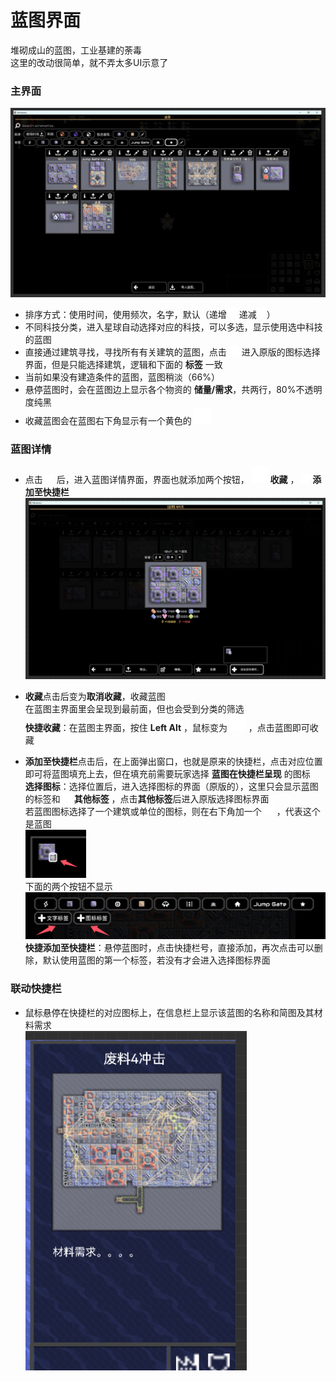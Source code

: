 # 蓝图界面
堆砌成山的蓝图，工业基建的荼毒  
这里的改动很简单，就不弄太多UI示意了
### 主界面
![alt text](图/蓝图.png)
- 排序方式：使用时间，使用频次，名字，默认（递增![alt text](图/upload.png) 递减![alt text](图/download.png)）  
- 不同科技分类，进入星球自动选择对应的科技，可以多选，显示使用选中科技的蓝图  
- 直接通过建筑寻找，寻找所有有关建筑的蓝图，点击 ![alt text](图/pencil.png) 进入原版的图标选择界面，但是只能选择建筑，逻辑和下面的 **标签** 一致   
- 当前如果没有建造条件的蓝图，蓝图稍淡（66%）  
- 悬停蓝图时，会在蓝图边上显示各个物资的 **储量/需求**，共两行，80%不透明度纯黑
- 收藏蓝图会在蓝图右下角显示有一个黄色的 ![alt text](图/star.png)
### 蓝图详情
- 点击 ![alt text](图/about.png) 后，进入蓝图详情界面，界面也就添加两个按钮， ![alt text](图/star.png) **收藏** ， ![alt text](图/add.png) **添加至快捷栏**    
 ![alt text](图/蓝图-详情.png)
- **收藏**点击后变为**取消收藏**，收藏蓝图  
在蓝图主界面里会呈现到最前面，但也会受到分类的筛选  
**快捷收藏**：在蓝图主界面，按住 **Left Alt** ，鼠标变为 ![alt text](图/star.png) ，点击蓝图即可收藏

- **添加至快捷栏**点击后，在上面弹出窗口，也就是原来的快捷栏，点击对应位置即可将蓝图填充上去，但在填充前需要玩家选择 **蓝图在快捷栏呈现** 的图标    
**选择图标**：选择位置后，进入选择图标的界面（原版的），这里只会显示蓝图的标签和  ![alt text](图/add.png) **其他标签**
，点击**其他标签**后进入原版选择图标界面  
若蓝图图标选择了一个建筑或单位的图标，则在右下角加一个 ![alt text](图/paste.png) ，代表这个是蓝图  
![alt text](图/蓝图-图标.png)  
下面的两个按钮不显示  
![alt text](图/蓝图-快捷图标.png)  
**快捷添加至快捷栏**：悬停蓝图时，点击快捷栏号，直接添加，再次点击可以删除，默认使用蓝图的第一个标签，若没有才会进入选择图标界面  


### 联动快捷栏
- 鼠标悬停在快捷栏的对应图标上，在信息栏上显示该蓝图的名称和简图及其材料需求  
![alt text](图/蓝图-快捷.png)